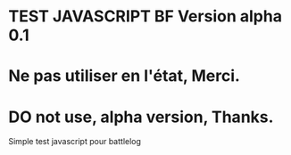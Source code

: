 TEST JAVASCRIPT BF Version alpha 0.1
=========
Ne pas utiliser en l'état, Merci.
=========
DO not use, alpha version, Thanks.
=========
Simple test javascript pour battlelog
